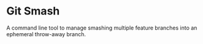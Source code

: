 # Git Smash

A command line tool to manage smashing multiple feature branches into an ephemeral throw-away branch.
